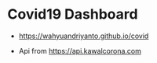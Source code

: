 # Covid19 Dashboard

* https://wahyuandriyanto.github.io/covid

* Api from https://api.kawalcorona.com